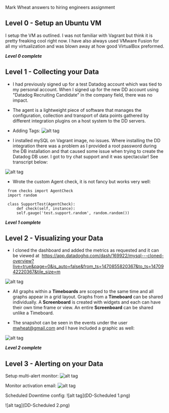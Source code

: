 Mark Wheat answers to hiring engineers assignment

## Level 0 - Setup an Ubuntu VM
I setup the VM as outlined.  I was not familiar with Vagrant but think it is pretty freaking cool right now.  I have also always used VMware Fusion for all my virtualization and was blown away at how good VirtualBox preformed.

***Level 0 complete***


## Level 1 - Collecting your Data 
- I had previously signed up for a test Datadog account which was tied to my personal account.  When I signed up for the new DD account using "Datadog Recruiting Candidate" in the company field, there was no impact. 


- The agent is a lightweight piece of software that manages the configuration, collection and transport of data points gathered by different integration plugins on a host system to the DD servers. 


- Adding Tags:
![alt tag](/DD-Tags.png)


- I installed mySQL on Vagrant image, no issues.  Where installing the DD integration there was a problem as I provided a root password during the DB installation and that caused some issue when trying to create the Datadog DB user.  I got to try chat support and it was spectacular!  See transcript below:


![alt tag](DD-Support.png)


- Wrote the custom Agent check, it is not fancy but works very well:

```
 from checks import AgentCheck
 import random
 
 class SupportTest(AgentCheck):
     def check(self, instance):
     self.gauge('test.support.random', random.random())
```

***Level 1 complete***


## Level 2 - Visualizing your Data
- I cloned the dashboard and added the metrics as requested and it can be viewed at  https://app.datadoghq.com/dash/169922/mysql---cloned-overview?live=true&page=0&is_auto=false&from_ts=1470855820367&to_ts=1470942220367&tile_size=m

![alt tag](DD-dash-clone.png)


- All graphs within a **Timeboards** are scoped to the same time and all graphs appear in  a grid layout.  Graphs from a **Timeboard** can be shared individually.  A **Screenboard** is created with widgets and each can have their own time frame or view.  An entire **Screenboard** can be shared unlike a Timeboard. 

- The snapshot can be seen in the events under the user mwheat@gmail.com and I have included a graphic as well:

![alt tag](DD-screenshot.png)


***Level 2 complete***

## Level 3 - Alerting on your Data

Setup multi-alert monitor:
![alt tag](DD-monitor.png)

Monitor activation email:
![alt tag](DD-monitor-email.png)

Scheduled Downtime config:
![alt tag](DD-Scheduled 1.png)

![alt tag](DD-Scheduled 2.png)





